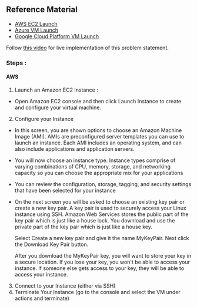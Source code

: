 
## Reference Material

 - [AWS EC2 Launch](https://www.amazonaws.cn/en/getting-started/tutorials/launch-a-virtual-machine/)
 - [Azure VM Launch](https://docs.microsoft.com/en-us/azure/virtual-machines/windows/quick-create-portal)
 - [Google Cloud Platform VM Launch](https://cloud.google.com/compute/docs/instances/create-start-instance)

Follow [this video](https://youtu.be/i-Od-CELQoI) for live implementation of this problem statement.


### Steps :
#### AWS

1. Launch an Amazon EC2 Instance :
- Open Amazon EC2 console and then click Launch Instance to create and configure your virtual machine.

2. Configure your Instance
-  In this screen, you are shown options to choose an Amazon Machine Image (AMI). AMIs are preconfigured server templates you can use to launch an instance. Each AMI includes an operating system, and can also include applications and application servers.
- You will now choose an instance type. Instance types comprise of varying combinations of CPU, memory, storage, and networking capacity so you can choose the appropriate mix for your applications
- You can review the configuration, storage, tagging, and security settings that have been selected for your instance
- On the next screen you will be asked to choose an existing key pair or create a new key pair. A key pair is used to securely access your Linux instance using SSH. Amazon Web Services stores the public part of the key pair which is just like a house lock. You download and use the private part of the key pair which is just like a house key.

    Select Create a new key pair and give it the name MyKeyPair. Next click the Download Key Pair button.

    After you download the MyKeyPair key, you will want to store your key in a secure location. If you lose your key, you won't be able to access your instance. If someone else gets access to your key, they will be able to access your instance.

3. Connect to your Instance (either via SSH) 
4. Terminate Your Instance (go to the console and select the VM under actions and terminate)